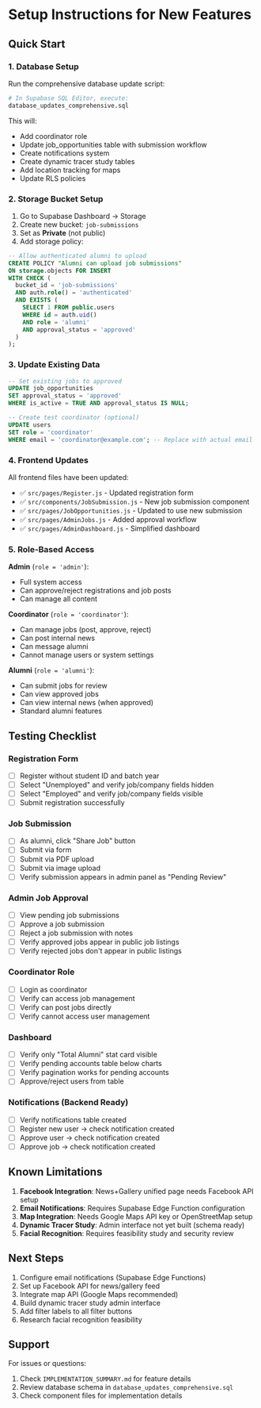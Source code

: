 # Setup Instructions for New Features

## Quick Start

### 1. Database Setup

Run the comprehensive database update script:

```bash
# In Supabase SQL Editor, execute:
database_updates_comprehensive.sql
```

This will:
- Add coordinator role
- Update job_opportunities table with submission workflow
- Create notifications system
- Create dynamic tracer study tables
- Add location tracking for maps
- Update RLS policies

### 2. Storage Bucket Setup

1. Go to Supabase Dashboard → Storage
2. Create new bucket: `job-submissions`
3. Set as **Private** (not public)
4. Add storage policy:

```sql
-- Allow authenticated alumni to upload
CREATE POLICY "Alumni can upload job submissions"
ON storage.objects FOR INSERT
WITH CHECK (
  bucket_id = 'job-submissions' 
  AND auth.role() = 'authenticated'
  AND EXISTS (
    SELECT 1 FROM public.users 
    WHERE id = auth.uid() 
    AND role = 'alumni' 
    AND approval_status = 'approved'
  )
);
```

### 3. Update Existing Data

```sql
-- Set existing jobs to approved
UPDATE job_opportunities 
SET approval_status = 'approved' 
WHERE is_active = TRUE AND approval_status IS NULL;

-- Create test coordinator (optional)
UPDATE users 
SET role = 'coordinator' 
WHERE email = 'coordinator@example.com'; -- Replace with actual email
```

### 4. Frontend Updates

All frontend files have been updated:
- ✅ `src/pages/Register.js` - Updated registration form
- ✅ `src/components/JobSubmission.js` - New job submission component
- ✅ `src/pages/JobOpportunities.js` - Updated to use new submission
- ✅ `src/pages/AdminJobs.js` - Added approval workflow
- ✅ `src/pages/AdminDashboard.js` - Simplified dashboard

### 5. Role-Based Access

**Admin** (`role = 'admin'`):
- Full system access
- Can approve/reject registrations and job posts
- Can manage all content

**Coordinator** (`role = 'coordinator'`):
- Can manage jobs (post, approve, reject)
- Can post internal news
- Can message alumni
- Cannot manage users or system settings

**Alumni** (`role = 'alumni'`):
- Can submit jobs for review
- Can view approved jobs
- Can view internal news (when approved)
- Standard alumni features

## Testing Checklist

### Registration Form
- [ ] Register without student ID and batch year
- [ ] Select "Unemployed" and verify job/company fields hidden
- [ ] Select "Employed" and verify job/company fields visible
- [ ] Submit registration successfully

### Job Submission
- [ ] As alumni, click "Share Job" button
- [ ] Submit via form
- [ ] Submit via PDF upload
- [ ] Submit via image upload
- [ ] Verify submission appears in admin panel as "Pending Review"

### Admin Job Approval
- [ ] View pending job submissions
- [ ] Approve a job submission
- [ ] Reject a job submission with notes
- [ ] Verify approved jobs appear in public job listings
- [ ] Verify rejected jobs don't appear in public listings

### Coordinator Role
- [ ] Login as coordinator
- [ ] Verify can access job management
- [ ] Verify can post jobs directly
- [ ] Verify cannot access user management

### Dashboard
- [ ] Verify only "Total Alumni" stat card visible
- [ ] Verify pending accounts table below charts
- [ ] Verify pagination works for pending accounts
- [ ] Approve/reject users from table

### Notifications (Backend Ready)
- [ ] Verify notifications table created
- [ ] Register new user → check notification created
- [ ] Approve user → check notification created
- [ ] Approve job → check notification created

## Known Limitations

1. **Facebook Integration**: News+Gallery unified page needs Facebook API setup
2. **Email Notifications**: Requires Supabase Edge Function configuration
3. **Map Integration**: Needs Google Maps API key or OpenStreetMap setup
4. **Dynamic Tracer Study**: Admin interface not yet built (schema ready)
5. **Facial Recognition**: Requires feasibility study and security review

## Next Steps

1. Configure email notifications (Supabase Edge Functions)
2. Set up Facebook API for news/gallery feed
3. Integrate map API (Google Maps recommended)
4. Build dynamic tracer study admin interface
5. Add filter labels to all filter buttons
6. Research facial recognition feasibility

## Support

For issues or questions:
1. Check `IMPLEMENTATION_SUMMARY.md` for feature details
2. Review database schema in `database_updates_comprehensive.sql`
3. Check component files for implementation details

